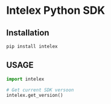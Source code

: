 # Intelex Python SDK

## Installation

```python
pip install intelex
```

## USAGE

```python
import intelex

# Get current SDK versoon
intelex.get_version()
```